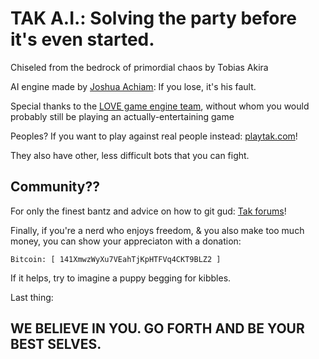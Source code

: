 TAK A.I.:    Solving the party before it's even started.
========================================================

Chiseled from the bedrock of primordial chaos by Tobias Akira

AI engine made by [Joshua Achiam](github.com/jachiam/tak-ai): If you lose, it's his fault.

Special thanks to the [LOVE game engine team](love2d.org), without whom you would probably still be playing an actually-entertaining game                        


Peoples?
If you want to play against real people instead: [playtak.com](playtak.com)!


They also have other, less difficult bots that you can fight.

Community??
---
For only the finest bantz and advice on how to git gud: [Tak forums](reddit.com/r/tak)!


Finally, if you're a nerd who enjoys freedom, & you also make too much money, you can show your appreciaton with a donation:

	Bitcoin: [ 141XmwzWyXu7VEahTjKpHTFVq4CKT9BLZ2 ]

If it helps, try to imagine a puppy begging for kibbles.



Last thing: 

WE BELIEVE IN YOU. GO FORTH AND BE YOUR BEST SELVES.
----------------------------------------------------